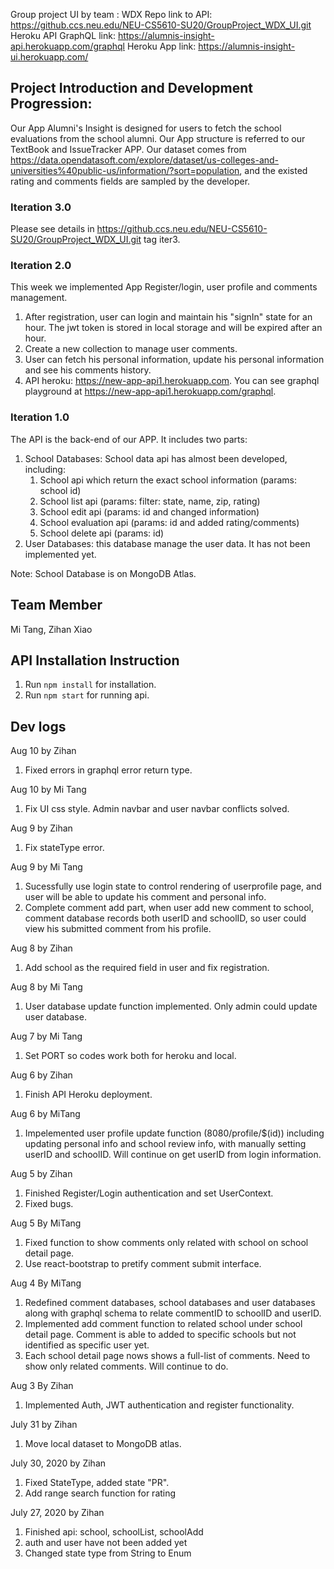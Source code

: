 Group project UI by team : WDX Repo link to API: https://github.ccs.neu.edu/NEU-CS5610-SU20/GroupProject_WDX_UI.git
Heroku API GraphQL link: https://alumnis-insight-api.herokuapp.com/graphql
Heroku App link: https://alumnis-insight-ui.herokuapp.com/

## Project Introduction and Development Progression:
Our App Alumni's Insight is designed for users to fetch the school evaluations from the school alumni. Our App structure is referred to our TextBook and IssueTracker APP.
Our dataset comes from https://data.opendatasoft.com/explore/dataset/us-colleges-and-universities%40public-us/information/?sort=population, and the existed rating and comments fields are sampled by the developer.

### Iteration 3.0
Please see details in https://github.ccs.neu.edu/NEU-CS5610-SU20/GroupProject_WDX_UI.git tag iter3.

### Iteration 2.0
This week we implemented App Register/login, user profile and comments management. 
1. After registration, user can login and maintain his "signIn" state for an hour. The jwt token is stored in local storage and will be expired after an hour.
2. Create a new collection to manage user comments.
3. User can fetch his personal information, update his personal information and see his comments history.
4. API heroku: https://new-app-api1.herokuapp.com. You can see graphql playground at https://new-app-api1.herokuapp.com/graphql. 

### Iteration 1.0
The API is the back-end of our APP. It includes two parts:
1. School Databases: School data api has almost been developed, including:
   1. School api which return the exact school information (params: school id)
   2. School list api (params: filter: state, name, zip, rating)
   3. School edit api (params: id and changed information)
   4. School evaluation api (params: id and added rating/comments)
   5. School delete api (params: id)
2. User Databases: this database manage the user data. It has not been implemented yet.

Note: School Database is on MongoDB Atlas.

## Team Member
Mi Tang, Zihan Xiao

## API Installation Instruction
1. Run `npm install` for installation.
2. Run `npm start` for running api.

## Dev logs
Aug 10 by Zihan
1. Fixed errors in graphql error return type.

Aug 10 by Mi Tang
1. Fix UI css style. Admin navbar and user navbar conflicts solved.

Aug 9 by Zihan
1. Fix stateType error.

Aug 9 by Mi Tang
1. Sucessfully use login state to control rendering of userprofile page, and user will be able to update his comment and personal info.
2. Complete comment add part, when user add new comment to school, comment database records both userID and schoolID, so user could view his submitted comment from his profile.

Aug 8 by Zihan
1. Add school as the required field in user and fix registration.

Aug 8 by Mi Tang
1. User database update function implemented. Only admin could update user database.

Aug 7 by Mi Tang
1. Set PORT so codes work both for heroku and local.

Aug 6 by Zihan
1. Finish API Heroku deployment.

Aug 6 by MiTang
1. Impelemented user profile update function (8080/profile/$(id)) including updating personal info and school review info, with manually setting userID and schoolID. Will continue on get userID from login information.

Aug 5 by Zihan
1. Finished Register/Login authentication and set UserContext.
2. Fixed bugs.

Aug 5 By MiTang
1. Fixed function to show comments only related with school on school detail page.
2. Use react-bootstrap to pretify comment submit interface.

Aug 4 By MiTang
1. Redefined comment databases, school databases and user databases along with graphql schema to relate commentID to schoolID and userID.
2. Implemented add comment function to related school under school detail page. Comment is able to added to specific schools but not identified as specific user yet. 
3. Each school detail page nows shows a full-list of comments. Need to show only related comments. Will continue to do. 

Aug 3 By Zihan
1. Implemented Auth, JWT authentication and register functionality.

July 31 by Zihan
1. Move local dataset to MongoDB atlas.

July 30, 2020 by Zihan
1. Fixed StateType, added state "PR".
2. Add range search function for rating


July 27, 2020 by Zihan
1. Finished api: school, schoolList, schoolAdd
2. auth and user have not been added yet
3. Changed state type from String to Enum